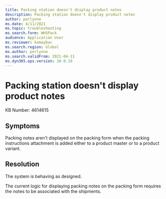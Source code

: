 ```yaml
---
title: Packing station doesn't display product notes
description: Packing station doesn't display product notes
author: perlynne
ms.date: 4/11/2021
ms.topic: troubleshooting
ms.search.form: WHSPack
audience: Application User
ms.reviewer: kamaybac
ms.search.region: Global
ms.author: perlynne
ms.search.validFrom: 2021-04-11
ms.dyn365.ops.version: 10.0.19
---
```


# Packing station doesn't display product notes

KB Number: 4614615

## Symptoms

Packing notes aren't displayed on the packing form when the packing instructions attachment is added either to a product master or to a product variant.

## Resolution

The system is behaving as designed.

The current logic for displaying packing notes on the packing form requires the notes to be associated with the shipments.
